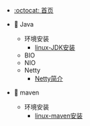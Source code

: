 - [:octocat: 首页](/README)
- :memo: Java
   - 环境安装
        - [linux-JDK安装](/md/idea-plugin/2022-03-04-linux安装JDK.md)
    - BIO
    - NIO
    - Netty
       - [Netty简介](/md/idea-plugin/2022-03-04-Netty简介.md)

- :memo: maven
    - 环境安装
        - [linux-maven安装](/md/idea-plugin/2022-03-04-linux安装maven.md)
    